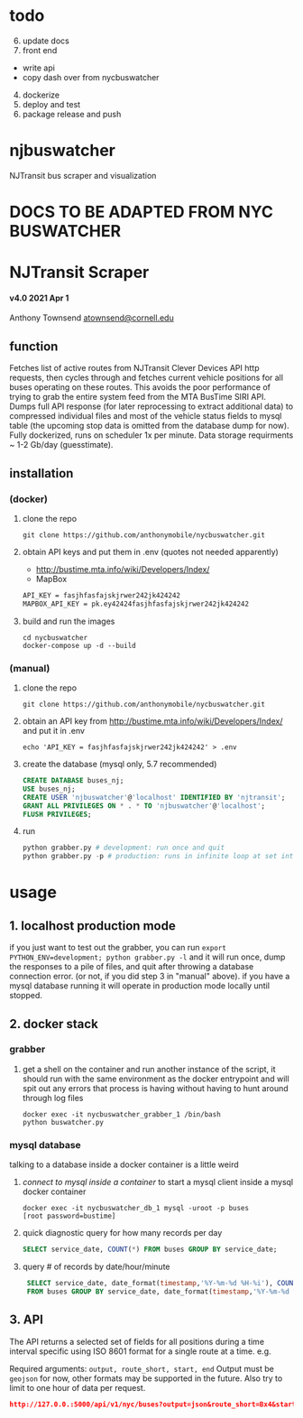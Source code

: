 # todo
6. update docs
3. front end
- write api 
- copy dash over from nycbuswatcher
4. dockerize
5. deploy and test
7. package release and push


# njbuswatcher
NJTransit bus scraper and visualization


# DOCS TO BE ADAPTED FROM NYC BUSWATCHER

# NJTransit Scraper
#### v4.0 2021 Apr 1
Anthony Townsend <atownsend@cornell.edu>

## function

Fetches list of active routes from NJTransit Clever Devices API http requests, then cycles through and fetches current vehicle positions for all buses operating on these routes. This avoids the poor performance of trying to grab the entire system feed from the MTA BusTime SIRI API. Dumps full API response (for later reprocessing to extract additional data) to compressed individual files and most of the vehicle status fields to mysql table (the upcoming stop data is omitted from the database dump for now). Fully dockerized, runs on scheduler 1x per minute. Data storage requirments ~ 1-2 Gb/day (guesstimate).


## installation 

### (docker)

1. clone the repo

    `git clone https://github.com/anthonymobile/nycbuswatcher.git`
    
2. obtain API keys and put them in .env (quotes not needed apparently)
    - http://bustime.mta.info/wiki/Developers/Index/
    - MapBox

    ```txt
    API_KEY = fasjhfasfajskjrwer242jk424242
    MAPBOX_API_KEY = pk.ey42424fasjhfasfajskjrwer242jk424242
    ```
    
3. build and run the images

    ```
    cd nycbuswatcher
    docker-compose up -d --build
    ```

### (manual)

1. clone the repo

    `git clone https://github.com/anthonymobile/nycbuswatcher.git`
    
2. obtain an API key from http://bustime.mta.info/wiki/Developers/Index/ and put it in .env

    `echo 'API_KEY = fasjhfasfajskjrwer242jk424242' > .env`
    
3. create the database (mysql only, 5.7 recommended)
    ```sql
    CREATE DATABASE buses_nj;
    USE buses_nj;
    CREATE USER 'njbuswatcher'@'localhost' IDENTIFIED BY 'njtransit';
    GRANT ALL PRIVILEGES ON * . * TO 'njbuswatcher'@'localhost';
    FLUSH PRIVILEGES;
 
    ```
3. run
    ```python
    python grabber.py # development: run once and quit
    python grabber.py -p # production: runs in infinite loop at set interval using scheduler (hardcoded for now)
    ```

# usage 

## 1. localhost production mode

if you just want to test out the grabber, you can run `export PYTHON_ENV=development; python grabber.py -l` and it will run once, dump the responses to a pile of files, and quit after throwing a database connection error. (or not, if you did step 3 in "manual" above). if you have a mysql database running it will operate in production mode locally until stopped.

## 2. docker stack

### grabber

1. get a shell on the container and run another instance of the script, it should run with the same environment as the docker entrypoint and will spit out any errors that process is having without having to hunt around through log files
    ```
    docker exec -it nycbuswatcher_grabber_1 /bin/bash
    python buswatcher.py
    ```
 

### mysql database

talking to a database inside a docker container is a little weird

1. *connect to mysql inside a container* to start a mysql client inside a mysql docker container

    ```
    docker exec -it nycbuswatcher_db_1 mysql -uroot -p buses
    [root password=bustime]
    ```
    
2. quick diagnostic query for how many records per day

    ```sql
   SELECT service_date, COUNT(*) FROM buses GROUP BY service_date;
    ```
    
3. query # of records by date/hour/minute

    ```sql
     SELECT service_date, date_format(timestamp,'%Y-%m-%d %H-%i'), COUNT(*) \
     FROM buses GROUP BY service_date, date_format(timestamp,'%Y-%m-%d %H-%i');
    ```

## 3. API

The API returns a selected set of fields for all positions during a time interval specific using ISO 8601 format for a single route at a time. e.g.

Required arguments: `output, route_short, start, end`
Output must be `geojson` for now, other formats may be supported in the future. Also try to limit to one hour of data per request.

```json
http://127.0.0.:5000/api/v1/nyc/buses?output=json&route_short=Bx4&start=2021-03-28T00:00:00+00:00&end=2021-03-28T01:00:00+00:00
```
